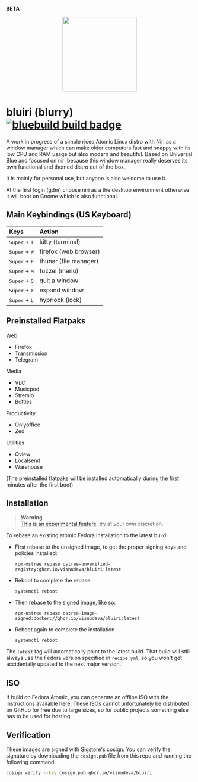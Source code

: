 **BETA**
<p align="center">
  <a href="https://github.com/visnudeva/bluiri">
    <img src="https://github.com/visnudeva/blupr/blob/main/bluiri1.png" width=200 />
  </a>
</p>

# bluiri (blurry) &nbsp; [![bluebuild build badge](https://github.com/visnudeva/blupr/actions/workflows/build.yml/badge.svg)](https://github.com/visnudeva/blupr/actions/workflows/build.yml)

A work in progress of a simple riced Atomic Linux distro with Niri as a window manager which can make older computers fast and snappy with its low CPU and RAM usage but also modern and beautiful.
Based on Universal Blue and focused on niri because this window manager really deserves its own functional and themed distro out of the box.

It is mainly for personal use, but anyone is also welcome to use it.

At the first login (gdm) choose niri as a the desktop environment otherwise it will boot on Gnome which is also functional.

## Main Keybindings (US Keyboard)

<div align="left">

| Keys | Action |
| :--- | :--- |
| <kbd>Super</kbd> + <kbd>T</kbd> | kitty (terminal) |
| <kbd>Super</kbd> + <kbd>W</kbd> | firefox (web browser) |
| <kbd>Super</kbd> + <kbd>F</kbd> | thunar (file manager) |
| <kbd>Super</kbd> + <kbd>M</kbd> | fuzzel (menu) |
| <kbd>Super</kbd> + <kbd>Q</kbd> | quit a window |
| <kbd>Super</kbd> + <kbd>X</kbd> | expand window |
| <kbd>Super</kbd> + <kbd>L</kbd> | hyprlock (lock) |

</div>

## Preinstalled Flatpaks

<div>

Web
- Firefox
- Transmission
- Telegram

Media
- VLC
- Musicpod
- Stremio
- Bottles

Productivity
- Onlyoffice
- Zed
  
Utilities
- Qview
- Localsend
- Warehouse
  
(The preinstalled flatpaks will be installed automatically during the first minutes after the first boot)
</div>


## Installation

> **Warning**  
> [This is an experimental feature](https://www.fedoraproject.org/wiki/Changes/OstreeNativeContainerStable), try at your own discretion.

To rebase an existing atomic Fedora installation to the latest build:

- First rebase to the unsigned image, to get the proper signing keys and policies installed:
  ```
  rpm-ostree rebase ostree-unverified-registry:ghcr.io/visnudeva/bluiri:latest
  ```
- Reboot to complete the rebase:
  ```
  systemctl reboot
  ```
- Then rebase to the signed image, like so:
  ```
  rpm-ostree rebase ostree-image-signed:docker://ghcr.io/visnudeva/bluiri:latest
  ```
- Reboot again to complete the installation
  ```
  systemctl reboot
  ```

The `latest` tag will automatically point to the latest build. That build will still always use the Fedora version specified in `recipe.yml`, so you won't get accidentally updated to the next major version.

## ISO

If build on Fedora Atomic, you can generate an offline ISO with the instructions available [here](https://blue-build.org/learn/universal-blue/#fresh-install-from-an-iso). These ISOs cannot unfortunately be distributed on GitHub for free due to large sizes, so for public projects something else has to be used for hosting.

## Verification

These images are signed with [Sigstore](https://www.sigstore.dev/)'s [cosign](https://github.com/sigstore/cosign). You can verify the signature by downloading the `cosign.pub` file from this repo and running the following command:

```bash
cosign verify --key cosign.pub ghcr.io/visnudeva/bluiri
```
